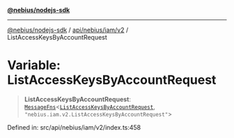 [**@nebius/nodejs-sdk**](../../../../../README.md)

---

[@nebius/nodejs-sdk](../../../../../README.md) / [api/nebius/iam/v2](../README.md) / ListAccessKeysByAccountRequest

# Variable: ListAccessKeysByAccountRequest

> **ListAccessKeysByAccountRequest**: [`MessageFns`](../../../../../runtime/protos/core/interfaces/MessageFns.md)\<[`ListAccessKeysByAccountRequest`](../interfaces/ListAccessKeysByAccountRequest.md), `"nebius.iam.v2.ListAccessKeysByAccountRequest"`\>

Defined in: src/api/nebius/iam/v2/index.ts:458

